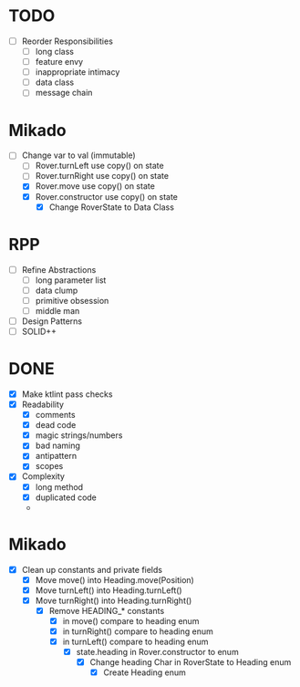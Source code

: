 # TODO
- [ ] Reorder Responsibilities
  - [ ] long class
  - [ ] feature envy
  - [ ] inappropriate intimacy
  - [ ] data class
  - [ ] message chain

# Mikado
- [ ] Change var to val (immutable)
  - [ ] Rover.turnLeft use copy() on state
  - [ ] Rover.turnRight use copy() on state
  - [x] Rover.move use copy() on state
  - [x] Rover.constructor use copy() on state
    - [x] Change RoverState to Data Class

# RPP
- [ ] Refine Abstractions
  - [ ] long parameter list
  - [ ] data clump
  - [ ] primitive obsession
  - [ ] middle man
- [ ] Design Patterns
- [ ] SOLID++

# DONE
- [x] Make ktlint pass checks
- [x] Readability
  - [x] comments
  - [x] dead code
  - [x] magic strings/numbers
  - [x] bad naming
  - [x] antipattern
  - [x] scopes
- [x] Complexity
  - [x] long method
  - [x] duplicated code
  -
# Mikado
- [x] Clean up constants and private fields
  - [x] Move move() into Heading.move(Position)
  - [x] Move turnLeft() into Heading.turnLeft()
  - [x] Move turnRight() into Heading.turnRight()
    - [x] Remove HEADING_* constants
      - [x] in move() compare to heading enum
      - [x] in turnRight() compare to heading enum
      - [x] in turnLeft() compare to heading enum
        - [x] state.heading in Rover.constructor to enum
          - [x] Change heading Char in RoverState to Heading enum
            - [x] Create Heading enum
